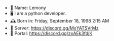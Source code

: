 - 📛 Name: Lemony
- 🖥️ I am a python developer.
- 🕰️ Born in: Friday, September 18, 1998 2:15 AM
- 💬 Server: https://discord.gg/MxYATSVrMz
- 🤝 Portal: https://discord.gg/zxAEk3fdjK

